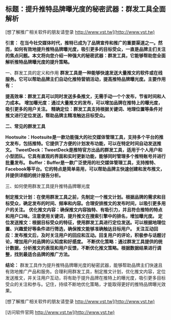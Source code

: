 ## **标题：提升推特品牌曝光度的秘密武器：群发工具全面解析**

[想了解推广相关软件的朋友请登录 http://www.vst.tw](http://www.vst.tw)

**引言：**
**在当今社交媒体时代，推特已成为了品牌宣传和推广的重要渠道之一。然而，如何有效地提升推特品牌曝光度，吸引更多的目标受众，一直是品牌主们关注的焦点问题。本文将向您介绍一种强大的秘密武器：群发工具，它能够帮助您全面解析推特品牌曝光度的提升策略。**

一、群发工具的定义和作用
**群发工具是一种能够快速发送大量推文的软件或在线服务。它可以帮助品牌主们自动化推特营销活动，提高推特品牌曝光度。主要作用有：**

**提高效率：群发工具可以同时发送多条推文，无需手动一个个发布，节省时间和人力成本。**
**增加曝光度：通过大量推文的发布，可以增加品牌在推特上的曝光度，吸引更多的用户关注。**
**精确定位：群发工具支持根据关键词、地理位置等条件对推文进行定位发送，帮助品牌主精准触达目标受众。**

**二、常见的群发工具**

**Hootsuite：Hootsuite是一款功能强大的社交媒体管理工具，支持多个平台的推文发布，包括推特。它提供了方便的计划发布功能，可以在特定时间自动发送推文。**
**TweetDeck：TweetDeck是推特官方出品的群发工具，适用于个人用户和小型团队。它具有直观的界面和实时更新功能，能够同时管理多个推特账号并进行批量发布。**
**Buffer：Buffer是一款广泛使用的社交媒体管理工具，支持推特、Facebook等平台。它的特点是简单易用，可以帮助品牌主快速创建和发布推文，并提供详细的统计报告分析。**

三、如何使用群发工具提升推特品牌曝光度

**制定推文计划：在使用群发工具之前，先制定一个推文计划。根据品牌的需求和目标受众，确定发布的时间、频率和内容。合理安排推文的发布时间，以吸引更多用户的关注。**
**优化推文内容：确保推文内容独特、有吸引力，并且符合推特的特点和用户口味。注意使用关键词，提升推文在搜索引擎中的排名，增加曝光度。**
**定位发送推文：根据目标受众的特征，使用群发工具进行定位发送。可以根据地理位置、兴趣爱好等条件进行筛选，确保推文能够准确触达目标用户。**
**关注互动回应：发布推文后，及时关注用户的回应和互动。回复用户的评论，积极参与话题讨论，增加用户对品牌的认知度和好感度。**
**不断优化策略：通过群发工具提供的统计数据，分析推文的表现和用户反馈，不断优化推文策略。根据数据结果进行调整，找到最适合品牌的推广方法。**

**结论：**
群发工具作为提升推特品牌曝光度的秘密武器，能够帮助品牌主们快速且有效地推广产品和服务。合理利用群发工具，制定推文计划，优化推文内容，定位发送推文，并关注用户互动，将有助于提升品牌在推特上的曝光度，吸引更多目标受众的关注和参与。记住，持续不断地优化策略，才能取得更好的推特品牌曝光效果。

[想了解推广相关软件的朋友请登录 http://www.vst.tw](http://www.vst.tw)


[访问软件官网 http://www.vst.tw](http://www.vst.tw)
